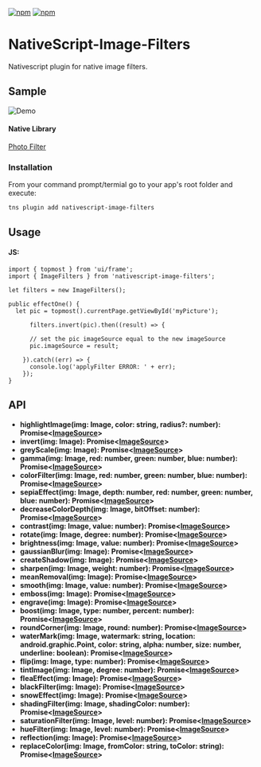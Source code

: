 [![npm](https://img.shields.io/npm/v/nativescript-image-filters.svg)](https://www.npmjs.com/package/nativescript-image-filters)
[![npm](https://img.shields.io/npm/dt/nativescript-image-filters.svg?label=npm%20downloads)](https://www.npmjs.com/package/nativescript-image-filters)


# NativeScript-Image-Filters
Nativescript plugin for native image filters.


## Sample

![Demo](./screens/demo.gif)

#### Native Library
[Photo Filter](https://github.com/mukeshsolanki/photofilter)

### Installation
From your command prompt/termial go to your app's root folder and execute:

`tns plugin add nativescript-image-filters`

## Usage
#### JS:
```JS
import { topmost } from 'ui/frame';
import { ImageFilters } from 'nativescript-image-filters';

let filters = new ImageFilters();

public effectOne() {
  let pic = topmost().currentPage.getViewById('myPicture');

      filters.invert(pic).then((result) => {

      // set the pic imageSource equal to the new imageSource
      pic.imageSource = result;

    }).catch((err) => {
      console.log('applyFilter ERROR: ' + err);
    });
}

```

## API

- **highlightImage(img: Image, color: string, radius?: number): Promise<[ImageSource](http://docs.nativescript.org/api-reference/modules/_image_source_.html)>**
- **invert(img: Image):  Promise<[ImageSource](http://docs.nativescript.org/api-reference/modules/_image_source_.html)>**
- **greyScale(img: Image):  Promise<[ImageSource](http://docs.nativescript.org/api-reference/modules/_image_source_.html)>**
- **gamma(img: Image, red: number, green: number, blue: number): Promise<[ImageSource](http://docs.nativescript.org/api-reference/modules/_image_source_.html)>**
- **colorFilter(img: Image, red: number, green: number, blue: number): Promise<[ImageSource](http://docs.nativescript.org/api-reference/modules/_image_source_.html)>**
- **sepiaEffect(img: Image, depth: number, red: number, green: number, blue: number): Promise<[ImageSource](http://docs.nativescript.org/api-reference/modules/_image_source_.html)>**
- **decreaseColorDepth(img: Image, bitOffset: number): Promise<[ImageSource](http://docs.nativescript.org/api-reference/modules/_image_source_.html)>**
- **contrast(img: Image, value: number): Promise<[ImageSource](http://docs.nativescript.org/api-reference/modules/_image_source_.html)>**
- **rotate(img: Image, degree: number): Promise<[ImageSource](http://docs.nativescript.org/api-reference/modules/_image_source_.html)>**
- **brightness(img: Image, value: number): Promise<[ImageSource](http://docs.nativescript.org/api-reference/modules/_image_source_.html)>**
- **gaussianBlur(img: Image): Promise<[ImageSource](http://docs.nativescript.org/api-reference/modules/_image_source_.html)>**
- **createShadow(img: Image): Promise<[ImageSource](http://docs.nativescript.org/api-reference/modules/_image_source_.html)>**
- **sharpen(img: Image, weight: number): Promise<[ImageSource](http://docs.nativescript.org/api-reference/modules/_image_source_.html)>**
- **meanRemoval(img: Image): Promise<[ImageSource](http://docs.nativescript.org/api-reference/modules/_image_source_.html)>**
- **smooth(img: Image, value: number): Promise<[ImageSource](http://docs.nativescript.org/api-reference/modules/_image_source_.html)>**
- **emboss(img: Image): Promise<[ImageSource](http://docs.nativescript.org/api-reference/modules/_image_source_.html)>**
- **engrave(img: Image): Promise<[ImageSource](http://docs.nativescript.org/api-reference/modules/_image_source_.html)>**
- **boost(img: Image, type: number, percent: number): Promise<[ImageSource](http://docs.nativescript.org/api-reference/modules/_image_source_.html)>**
- **roundCorner(img: Image, round: number): Promise<[ImageSource](http://docs.nativescript.org/api-reference/modules/_image_source_.html)>**
- **waterMark(img: Image, watermark: string, location: android.graphic.Point, color: string, alpha: number, size: number, underline: boolean): Promise<[ImageSource](http://docs.nativescript.org/api-reference/modules/_image_source_.html)>**
- **flip(img: Image, type: number): Promise<[ImageSource](http://docs.nativescript.org/api-reference/modules/_image_source_.html)>**
- **tintImage(img: Image, degree: number): Promise<[ImageSource](http://docs.nativescript.org/api-reference/modules/_image_source_.html)>**
- **fleaEffect(img: Image): Promise<[ImageSource](http://docs.nativescript.org/api-reference/modules/_image_source_.html)>**
- **blackFilter(img: Image): Promise<[ImageSource](http://docs.nativescript.org/api-reference/modules/_image_source_.html)>**
- **snowEffect(img: Image): Promise<[ImageSource](http://docs.nativescript.org/api-reference/modules/_image_source_.html)>**
- **shadingFilter(img: Image, shadingColor: number): Promise<[ImageSource](http://docs.nativescript.org/api-reference/modules/_image_source_.html)>**
- **saturationFilter(img: Image, level: number): Promise<[ImageSource](http://docs.nativescript.org/api-reference/modules/_image_source_.html)>**
- **hueFilter(img: Image, level: number): Promise<[ImageSource](http://docs.nativescript.org/api-reference/modules/_image_source_.html)>**
- **reflection(img: Image): Promise<[ImageSource](http://docs.nativescript.org/api-reference/modules/_image_source_.html)>**
- **replaceColor(img: Image, fromColor: string, toColor: string): Promise<[ImageSource](http://docs.nativescript.org/api-reference/modules/_image_source_.html)>**
